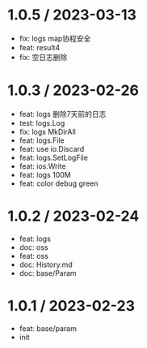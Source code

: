 
1.0.5 / 2023-03-13
==================

* fix: logs map协程安全
* feat: result4
* fix: 空日志删除

1.0.3 / 2023-02-26
==================

* feat: logs 删除7天前的日志
* test: logs.Log
* fix: logs MkDirAll
* feat: logs.File
* feat: use io.Discard
* feat: logs.SetLogFile
* feat: ios.Write
* feat: logs 100M
* feat: color debug green

1.0.2 / 2023-02-24
==================

* feat: logs
* doc: oss
* feat: oss
* doc: History.md
* doc: base/Param

1.0.1 / 2023-02-23
==================

* feat: base/param
* init
